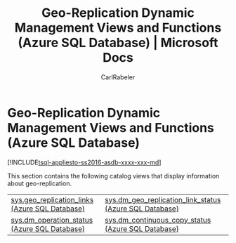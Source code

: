 ﻿---
title: "Geo-Replication Dynamic Management Views and Functions (Azure SQL Database) | Microsoft Docs"
ms.custom: ""
ms.date: "11/24/2015"
ms.prod: "sql-non-specified"
ms.prod_service: "database-engine, sql-database"
ms.reviewer: ""
ms.service: ""
ms.component: "dmv's"
ms.suite: "sql"
ms.technology: 
  - "database-engine"
ms.tgt_pltfrm: ""
ms.topic: "language-reference"
applies_to: 
  - "Azure SQL Database"
helpviewer_keywords: 
  - "dynamic management objects [Azure SQL Database]"
  - "geo-replication"
  - "dynamic management views"
  - "geo-replication [Azure SQL Database]"
ms.assetid: c98a06f6-c205-42f0-9f2a-4668c6103bc8
caps.latest.revision: 10
author: "CarlRabeler"
ms.author: "carlrab"
manager: "craigg"
ms.workload: "Inactive"
monikerRange: "= azuresqldb-current || >= sql-server-2016 || = sqlallproducts-allversions"
---
# Geo-Replication Dynamic Management Views and Functions (Azure SQL Database)
[!INCLUDE[tsql-appliesto-ss2016-asdb-xxxx-xxx-md](../../includes/tsql-appliesto-ss2016-asdb-xxxx-xxx-md.md)]

  This section contains the following catalog views that display information about geo-replication.  
  
|||  
|-|-|  
|[sys.geo_replication_links &#40;Azure SQL Database&#41;](../../relational-databases/system-dynamic-management-views/sys-geo-replication-links-azure-sql-database.md)|[sys.dm_geo_replication_link_status &#40;Azure SQL Database&#41;](../../relational-databases/system-dynamic-management-views/sys-dm-geo-replication-link-status-azure-sql-database.md)|  
|[sys.dm_operation_status &#40;Azure SQL Database&#41;](../../relational-databases/system-dynamic-management-views/sys-dm-operation-status-azure-sql-database.md)|[sys.dm_continuous_copy_status &#40;Azure SQL Database&#41;](../../relational-databases/system-dynamic-management-views/sys-dm-continuous-copy-status-azure-sql-database.md)|  
  
  
